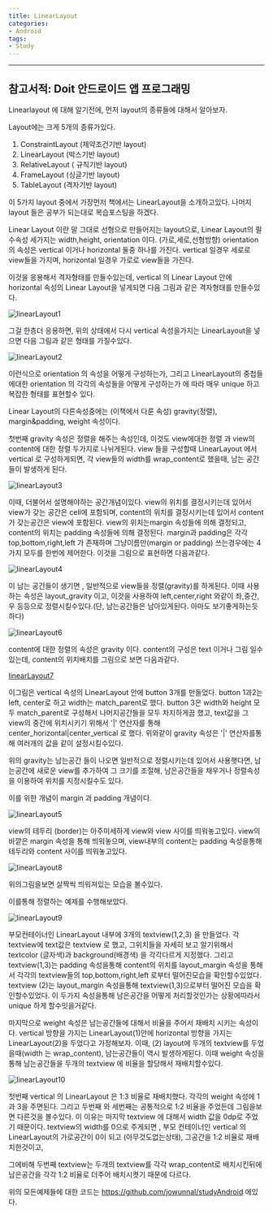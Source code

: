 ```yaml
---
title: LinearLayout
categories:
- Android
tags:
- Study
---
```


---
참고서적: Doit 안드로이드 앱 프로그래밍
---

Linearlayout 에 대해 알기전에, 먼저 layout의 종류들에 대해서 알아보자.

Layout에는 크게 5개의 종류가있다.

1. ConstraintLayout (제약조건기반 layout)
2. LinearLayout (박스기반 layout)
3. RelativeLayout ( 규칙기반 layout)
4. FrameLayout (싱글기반 layout)
5. TableLayout (격자기반 layout)

이 5가지 layout 중에서 가장먼저 책에서는 LinearLayout을 소개하고있다.
나머지 layout 들은 공부가 되는대로 복습포스팅을 하겠다.

Linear Layout 이란 말 그대로 선형으로 만들어지는 layout으로, Linear Layout의 필수속성 세가지는 width,height, orientation 이다. (가로,세로,선형방향)
orientation 의 속성은 vertical 이거나 horizontal 둘중 하나를 가진다.
vertical 일경우 세로로 view들을 가지며, horizontal 일경우 가로로 view들을 가진다.

이것을 응용해서 격자형태를 만들수있는데, vertical 의 Linear Layout 안에 horizontal 속성의 Linear Layout을 넣게되면 다음 그림과 같은 격자형태를 만들수있다.

![linearLayout1](/assets/LinearLayout1.JPG)

그걸 한층더 응용하면, 위의 상태에서 다시 vertical 속성을가지는 LinearLayout을 넣으면 다음 그림과 같은 형태를 가질수있다.

![linearLayout2](/assets/LinearLayout2.JPG)

이런식으로 orientation 의 속성을 어떻게 구성하는가, 그리고 LinearLayout의 중첩들에대한 orientation 의 각각의 속성들을 어떻게 구성하는가 에 따라 매우 unique 하고 복잡한 형태를 표현할수 있다.

Linear Layout의 다른속성중에는 (이책에서 다룬 속성) gravity(정렬), margin&padding, weight 속성이다.

첫번째 gravity 속성은 정렬을 해주는 속성인데, 이것도 view에대한 정렬 과 view의 content에 대한 정렬 두가지로 나뉘게된다.
view 들을 구성할때 LinearLayout 에서 vertical 로 구성하게되면, 각 view들의 width를 wrap_content로 했을때, 남는 공간들이 발생하게 된다.

![linearLayout3](/assets/LinearLayout3.JPG)

이때, 더불어서 설명해야하는 공간개념이있다.
view의 위치를 결정시키는데 있어서 view가 갖는 공간은 cell에 포함되며,
content의 위치를 결정시키는데 있어서 content가 갖는공간은 view에 포함된다.
view의 위치는margin 속성들에 의해 결정되고, content의 위치는 padding 속성들에 의해 결정된다. margin과 padding은 각각 top,bottom,right,left 가 존재하며 그냥이름만(margin or padding) 쓰는경우에는 4가지 모두를 한번에 제어한다.
이것을 그림으로 표현하면 다음과같다.

![linearLayout4](/assets/LinearLayout4.JPG)

이 남는 공간들이 생기면 , 일반적으로 view들을 정렬(gravity)를 하게된다.
이때 사용하는 속성은 layout_gravity 이고, 이것을 사용하여 left,center,right 와같이 
좌,중간,우 등등으로 정렬시킬수있다.(단, 남는공간들은 남아있게된다. 아마도 보기좋게하는듯 하다)

![linearLayout6](/assets/LinearLayout6.JPG)

content에 대한 정렬의 속성은 gravity 이다. 
content의 구성은 text 이거나 그림 일수있는데, content의 위치배치를 그림으로 보면 다음과같다.


[linearLayout7](/assets/LinearLayout7.JPG)

이그림은 vertical 속성의 LinearLayout 안에 button 3개를 만들었다.
button 1과2는 left, center로 하고 width는 match_parent로 했다.
button 3은 width와 height 모두 match_parent로 구성해서 나머지공간들을 모두 차지하게끔 했고, text값을 그 view의 중간에 위치시키기 위해서 '|' 연산자를 통해 center_horizontal|center_vertical 로 했다. 
위와같이 gravity 속성은 '|' 연산자를통해 여러개의 값을 같이 설정시킬수있다.

위의 gravity는 남는공간 들이 나오면 일반적으로 정렬시키는데 있어서 사용햇다면,
남는공간에 새로운 view를 추가하여 그 크기를 조절해, 남은공간들을 채우거나 정렬속성을 이용하여 위치를 지정시킬수도 있다.

이를 위한 개념이 margin 과 padding  개념이다.

![linearLayout5](/assets/LinearLayout5.JPG)

view의 테두리 (border)는 아주미세하게 view와 view 사이를 띄워놓고있다.
view의 바깥은 margin 속성을 통해 띄워놓으며, view내부의 content는 padding 속성을통해
테두리와 content 사이를 띄워놓고있다.

![linearLayout8](/assets/LinearLayout8.JPG)

위의그림을보면 살짝씩 띄워져있는 모습을 볼수있다.

이를통해 정렬하는 예제를 수행해보았다.

![linearLayout9](/assets/LinearLayout9.JPG)

부모컨테이너인 LinearLayout 내부에 3개의 textview(1,2,3) 을 만들었다.
각 textview에 text값은 textview 로 했고, 그위치들을 자세히 보고 알기위해서 
textcolor (글자색)과 background(배경색) 을 각각다르게 지정했다.
그리고 textview(1,3)는 padding 속성을통해 content의 위치를  layout_margin 속성을 통해서 각각의 textview들의 top,bottom,right,left 로부터 떨어진모습을 확인할수있었다.
textview (2)는 layout_margin 속성을통해 textview(1,3)으로부터 떨어진 모습을 확인할수있었다. 이 두가지 속성을통해 남은공간을 어떻게 처리할것인가는 상황에따라서 unique 하게 할수잇을거같다.

마지막으로 weight 속성은 남는공간들에 대해서 비율을 주어서 재배치 시키는 속성이다.
vertical 방향을 가지는 LinearLayout(1)안에 horizontal 방향을 가지는 LinearLayout(2)을 두었다고 가정해보자.
이때, (2) layout에 두개의 textview를 두었을때(width 는 wrap_content), 남는공간들이 역시 발생하게된다. 이때 weight 속성을 통해 남는공간들을 두개의 textview 에 비율을 할당해서 재배치할수있다.

![linearLayout10](/assets/LinearLayout10.JPG)

첫번째 vertical 의 LinearLayout 은 1:3 비율로 재배치했다.
각각의 weight 속성에 1과 3을 주면된다.
그리고 두번째 와 세번째는 공통적으로 1:2 비율을 주었든데 그림을보면 다른것을 볼수있다.
이 이유는 마지막 textview 에 대해서 width 값을 0dp로 주었기 때문이다.
textview의 width를 0으로 주게되면 , 부모 컨테이너인 vertical 의 LinearLayout의 가로공간이 0이 되고 (아무것도없는상태), 그공간을 1:2 비율로 재배치한것이고,

그에비해 두번째 textview는 두개의 textview를 각각 wrap_content로 배치시킨뒤에 남은공간을 각각 1:2 비율로 더주어 배치시켯기 때문에 다르다.

위의 모든예제들에 대한 코드는 https://github.com/jowunnal/studyAndroid 에있다.
